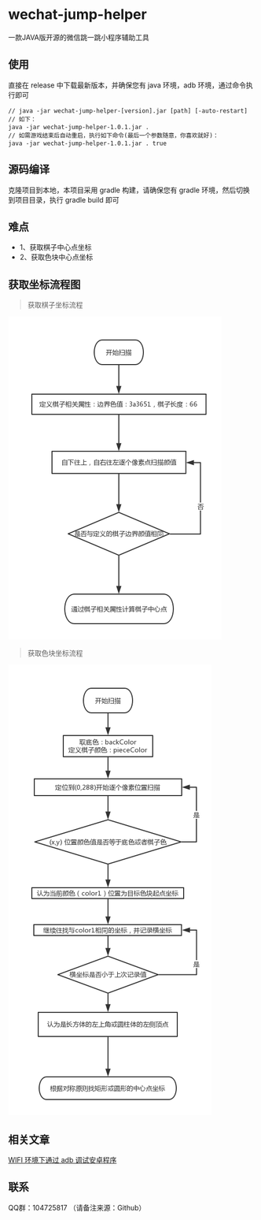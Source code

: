 # wechat-jump-helper
一款JAVA版开源的微信跳一跳小程序辅助工具

## 使用
直接在 release 中下载最新版本，并确保您有 java 环境，adb 环境，通过命令执行即可
```
// java -jar wechat-jump-helper-[version].jar [path] [-auto-restart]
// 如下：
java -jar wechat-jump-helper-1.0.1.jar .
// 如需游戏结束后自动重启，执行如下命令(最后一个参数随意，你喜欢就好)：
java -jar wechat-jump-helper-1.0.1.jar . true
```

## 源码编译
克隆项目到本地，本项目采用 gradle 构建，请确保您有 gradle 环境，然后切换到项目目录，执行 gradle build 即可

## 难点

* 1、获取棋子中心点坐标
* 2、获取色块中心点坐标

## 获取坐标流程图
> 获取棋子坐标流程

![image](assets/%E5%BE%AE%E4%BF%A1%E8%B7%B3%E4%B8%80%E8%B7%B3%EF%BC%8C%E6%89%BE%E6%A3%8B%E5%AD%90%E4%B8%AD%E5%BF%83%E7%82%B9.png)
> 获取色块坐标流程

![image](assets/%E5%BE%AE%E4%BF%A1%E8%B7%B3%E4%B8%80%E8%B7%B3%EF%BC%8C%E6%89%BE%E8%89%B2%E5%9D%97%E4%B8%AD%E5%BF%83%E7%82%B9.png)

## 相关文章
[WIFI 环境下通过 adb 调试安卓程序](https://github.com/Yunlong2cn/wechat-jump-helper/wiki/WIFI-%E7%8E%AF%E5%A2%83%E4%B8%8B%E8%B0%83%E8%AF%95%E5%AE%89%E5%8D%93%E7%A8%8B%E5%BA%8F)

## 联系

QQ群：104725817 （请备注来源：Github）
